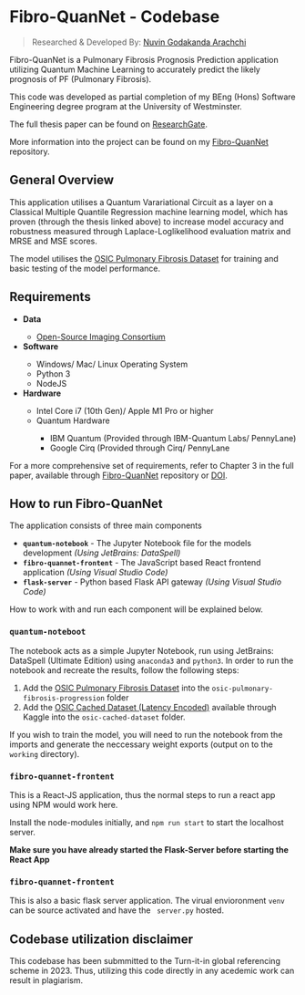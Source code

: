 # Fibro-QuanNet - Codebase

> Researched & Developed By: [Nuvin Godakanda Arachchi](https://nuvinga.github.io)

Fibro-QuanNet is a Pulmonary Fibrosis Prognosis Prediction application utilizing
Quantum Machine Learning to accurately predict the likely prognosis of PF
(Pulmonary Fibrosis).

This code was developed as partial completion of my BEng (Hons) Software
Engineering degree program at the University of Westminster.

The full thesis paper can be found on
[ResearchGate](http://dx.doi.org/10.13140/RG.2.2.25905.76642/1).

More information into the project can be found on my
[Fibro-QuanNet](https://github.com/nuvinga/fibro-quannet) repository.

## General Overview

This application utilises a Quantum Varariational Circuit as a
layer on a Classical Multiple Quantile Regression machine learning
model, which has proven (through the thesis linked above) to increase
model accuracy and robustness measured through Laplace-Loglikelihood
evaluation matrix and MRSE and MSE scores.

The model utilises the [OSIC Pulmonary Fibrosis Dataset](https://www.osicild.org/) for training and basic testing of the model performance.

## Requirements

<ul>
  <li><b>Data</b></li>
  <ul>
    <li><a href="https://www.osicild.org/" target="_blank">Open-Source Imaging Consortium</a></li>
  </ul>
  <li><b>Software</b></li>
  <ul>
    <li>Windows/ Mac/ Linux Operating System</li>
    <li>Python 3</li>
    <li>NodeJS</li>
  </ul>
  <li><b>Hardware</b></li>
  <ul>
    <li>Intel Core i7 (10th Gen)/ Apple M1 Pro or higher</li>
    <li>Quantum Hardware</li>
    <ul>
      <li>IBM Quantum (Provided through IBM-Quantum Labs/ PennyLane)</li>
      <li>Google Cirq (Provided through Cirq/ PennyLane</li>
    </ul>
  </ul>
</ul>

For a more comprehensive set of requirements, refer to Chapter 3 in the full paper, available 
through [Fibro-QuanNet](https://github.com/nuvinga/fibro-quannet) repository or [DOI](http://dx.doi.org/10.13140/RG.2.2.25905.76642/1).

## How to run Fibro-QuanNet

The application consists of three main components

<ul>
  <li>
    <b><code>quantum-notebook</code></b> - The Jupyter Notebook file for the models development 
    <i>(Using JetBrains: DataSpell)</i>
  </li>
  <li>
    <b><code>fibro-quannet-frontent</code></b> - The JavaScript based
    React frontend application
    <i>(Using Visual Studio Code)</i>
  </li>
  <li>
    <b><code>flask-server</code></b> - Python based Flask API gateway
    <i>(Using Visual Studio Code)</i>
  </li>
</ul>

How to work with and run each component will be explained below.

### <code>quantum-noteboot</code>

The notebook acts as a simple Jupyter Notebook, run using JetBrains:
DataSpell (Ultimate Edition) using <code>anaconda3</code> and
<code>python3</code>. In order to run the notebook and recreate
the results, follow the following steps:

<ol>
  <li>
    Add the <a href="https://www.osicild.org/">OSIC Pulmonary Fibrosis Dataset</a>
    into the <code>osic-pulmonary-fibrosis-progression</code> folder
  <li>
    Add the <a href="https://www.kaggle.com/datasets/paulmreese/osic-cached-dataset">OSIC Cached Dataset (Latency Encoded)</a>
    available through Kaggle into the <code>osic-cached-dataset</code>
    folder.
</ol>

If you wish to train the model, you will need to run the notebook
from the imports and generate the neccessary weight exports (output
on to the <code>working</code> directory).

### <code>fibro-quannet-frontent</code>

This is a React-JS application, thus the normal steps to run a react
app using NPM would work here.

Install the node-modules initially, and <code>npm run start</code> to
start the localhost server.

<b>Make sure you have already started the Flask-Server before starting
the React App</b>

### <code>fibro-quannet-frontent</code>

This is also a basic flask server application. The virual envioronment 
<code>venv</code> can be source activated and have the <code>
server.py</code> hosted.

## Codebase utilization disclaimer

This codebase has been submmitted to the Turn-it-in global referencing
scheme in 2023. Thus, utilizing this code directly in any acedemic 
work can result in plagiarism.
